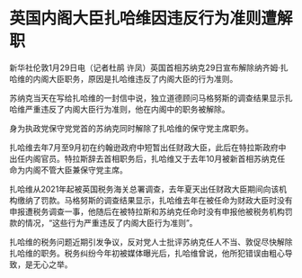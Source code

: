 # 英国内阁大臣扎哈维因违反行为准则遭解职

新华社伦敦1月29日电（记者杜鹃 许凤）英国首相苏纳克29日宣布解除纳齐姆·扎哈维的内阁大臣职务，原因是扎哈维违反了内阁大臣的行为准则。

苏纳克当天在写给扎哈维的一封信中说，独立道德顾问马格努斯的调查结果显示扎哈维严重违反了内阁大臣行为准则，他在内阁中的职务被解除。

身为执政党保守党党首的苏纳克同时解除了扎哈维的保守党主席职务。

扎哈维去年7月至9月初在约翰逊政府中短暂出任财政大臣，此后在特拉斯政府中出任内阁官员。特拉斯辞去首相职务后，扎哈维又于去年10月被新首相苏纳克任命为内阁不管大臣兼保守党主席。

扎哈维从2021年起被英国税务海关总署调查，去年夏天出任财政大臣期间向该机构缴纳了罚款。马格努斯的调查结果显示，扎哈维去年在被任命为财政大臣时没有申报遭税务调查一事，他随后在被特拉斯和苏纳克任命时没有申报他被税务机构罚款的情况，“这些行为严重违反了内阁大臣行为准则”。

扎哈维的税务问题近期引发争议，反对党人士批评苏纳克任人不当、敦促尽快解除扎哈维的职务。税务纠纷今年初被媒体曝光后，扎哈维曾说，他所犯错误由粗心导致，是无心之举。

